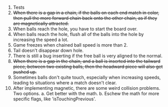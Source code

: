 1. Tests
2. ~~When there is a gap in a chain, if
   the balls on each end match in color, then pull the more
   forward chain back onto the other chain, as if they are
   magnetically attracted.~~
3. When balls reach the hole, you have to start the board over.
4. When balls reach the hole, flush all of the balls into the
   hole by increasing the speed a lot.
5. Game freezes when chained ball speed is more than 2.
6. Tail doesn't disappear down hole.
7.  There is still a bug inserting if the free ball is very aligned to the normal.
8.  ~~When there is a gap in the chain, and a ball is inserted into the tailward piece, between two existing balls, then the headward piece will also get pushed up.~~
9.  Sometimes balls don't quite touch, especially when increasing speeds, leading to situations where a match doesn't clear.
10. After implementing magnetic, there are some weird collision
    problems. Two options.
    a. Get better with the math.
    b. Eschew the math for more specific flags, like 'isTouchingPrevious'.
